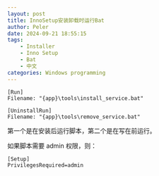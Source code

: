 ```yaml
---
layout: post
title: InnoSetup安装卸载时运行Bat
author: Peler
date: 2024-09-21 18:55:15
tags:
    - Installer
    - Inno Setup
    - Bat
    - 中文
categories: Windows programming
---
```


```Inno Setup
[Run]
Filename: "{app}\tools\install_service.bat"

[UninstallRun]
Filename: "{app}\tools\remove_service.bat"
```

第一个是在安装后运行脚本，第二个是在写在前运行。

如果脚本需要 admin 权限，则：

```Inno Setup
[Setup]
PrivilegesRequired=admin
```